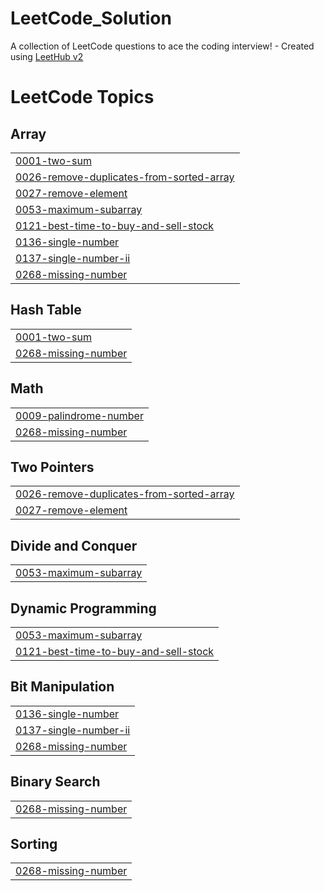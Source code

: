 # LeetCode_Solution
A collection of LeetCode questions to ace the coding interview! - Created using [LeetHub v2](https://github.com/arunbhardwaj/LeetHub-2.0)

<!---LeetCode Topics Start-->
# LeetCode Topics
## Array
|  |
| ------- |
| [0001-two-sum](https://github.com/SANTHOSHKUMAR-SK7/LeetCode_Solution/tree/master/0001-two-sum) |
| [0026-remove-duplicates-from-sorted-array](https://github.com/SANTHOSHKUMAR-SK7/LeetCode_Solution/tree/master/0026-remove-duplicates-from-sorted-array) |
| [0027-remove-element](https://github.com/SANTHOSHKUMAR-SK7/LeetCode_Solution/tree/master/0027-remove-element) |
| [0053-maximum-subarray](https://github.com/SANTHOSHKUMAR-SK7/LeetCode_Solution/tree/master/0053-maximum-subarray) |
| [0121-best-time-to-buy-and-sell-stock](https://github.com/SANTHOSHKUMAR-SK7/LeetCode_Solution/tree/master/0121-best-time-to-buy-and-sell-stock) |
| [0136-single-number](https://github.com/SANTHOSHKUMAR-SK7/LeetCode_Solution/tree/master/0136-single-number) |
| [0137-single-number-ii](https://github.com/SANTHOSHKUMAR-SK7/LeetCode_Solution/tree/master/0137-single-number-ii) |
| [0268-missing-number](https://github.com/SANTHOSHKUMAR-SK7/LeetCode_Solution/tree/master/0268-missing-number) |
## Hash Table
|  |
| ------- |
| [0001-two-sum](https://github.com/SANTHOSHKUMAR-SK7/LeetCode_Solution/tree/master/0001-two-sum) |
| [0268-missing-number](https://github.com/SANTHOSHKUMAR-SK7/LeetCode_Solution/tree/master/0268-missing-number) |
## Math
|  |
| ------- |
| [0009-palindrome-number](https://github.com/SANTHOSHKUMAR-SK7/LeetCode_Solution/tree/master/0009-palindrome-number) |
| [0268-missing-number](https://github.com/SANTHOSHKUMAR-SK7/LeetCode_Solution/tree/master/0268-missing-number) |
## Two Pointers
|  |
| ------- |
| [0026-remove-duplicates-from-sorted-array](https://github.com/SANTHOSHKUMAR-SK7/LeetCode_Solution/tree/master/0026-remove-duplicates-from-sorted-array) |
| [0027-remove-element](https://github.com/SANTHOSHKUMAR-SK7/LeetCode_Solution/tree/master/0027-remove-element) |
## Divide and Conquer
|  |
| ------- |
| [0053-maximum-subarray](https://github.com/SANTHOSHKUMAR-SK7/LeetCode_Solution/tree/master/0053-maximum-subarray) |
## Dynamic Programming
|  |
| ------- |
| [0053-maximum-subarray](https://github.com/SANTHOSHKUMAR-SK7/LeetCode_Solution/tree/master/0053-maximum-subarray) |
| [0121-best-time-to-buy-and-sell-stock](https://github.com/SANTHOSHKUMAR-SK7/LeetCode_Solution/tree/master/0121-best-time-to-buy-and-sell-stock) |
## Bit Manipulation
|  |
| ------- |
| [0136-single-number](https://github.com/SANTHOSHKUMAR-SK7/LeetCode_Solution/tree/master/0136-single-number) |
| [0137-single-number-ii](https://github.com/SANTHOSHKUMAR-SK7/LeetCode_Solution/tree/master/0137-single-number-ii) |
| [0268-missing-number](https://github.com/SANTHOSHKUMAR-SK7/LeetCode_Solution/tree/master/0268-missing-number) |
## Binary Search
|  |
| ------- |
| [0268-missing-number](https://github.com/SANTHOSHKUMAR-SK7/LeetCode_Solution/tree/master/0268-missing-number) |
## Sorting
|  |
| ------- |
| [0268-missing-number](https://github.com/SANTHOSHKUMAR-SK7/LeetCode_Solution/tree/master/0268-missing-number) |
<!---LeetCode Topics End-->